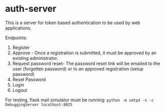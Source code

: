 # auth-server
This is a server for token based authentication to be used by web applications. 

Endpoints:
1) Register
2) Approve - Once a registration is submitted, it must be approved by an existing administrator.
3) Request password reset- The password reset link will be emailed to the user (forgotten password) or to an approved registration (setup password)
3) Reset Password
4) Login 
5) Logout


For testing, flask mail simulator must be running: 
```python -m smtpd -n -c DebuggingServer localhost:8025```
